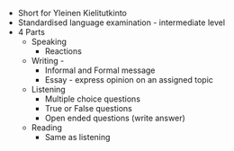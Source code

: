 
-  Short for Yleinen Kielitutkinto
- Standardised language examination - intermediate level
- 4 Parts
	- Speaking
		- Reactions
	- Writing - 
		- Informal and Formal message
		- Essay  - express opinion on an assigned topic
	- Listening
		- Multiple choice questions
		- True or False questions
		- Open ended questions (write answer)
	- Reading
		- Same as listening